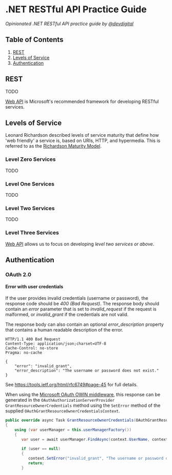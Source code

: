 # .NET RESTful API Practice Guide

*Opinionated .NET RESTful API practice guide by [@devdigital](//twitter.com/devdigital)*

## Table of Contents

   1. [REST](#rest)
   2. [Levels of Service](#levels-of-service)
   3. [Authentication](#authentication)
   
## REST

TODO

[Web API](http://www.asp.net/web-api) is Microsoft's recommended framework for developing RESTful services.

## Levels of Service

Leonard Richardson described levels of service maturity that define how 'web friendly' a service is, based on URIs, HTTP, and hypermedia. This is referred to as the [Richardson Maturity Model](http://www.crummy.com/writing/speaking/2008-QCon/act3.html).

### Level Zero Services

TODO

### Level One Services

TODO

### Level Two Services

TODO

### Level Three Services

[Web API](http://www.asp.net/web-api) allows us to focus on developing *level two services or above*.

## Authentication

### OAuth 2.0

#### Error with user credentials

If the user provides invalid credentials (username or password), the response code should be *400 (Bad Request)*. The response body should contain an *error* parameter that is set to *invalid_request* if the request is malformed, or *invalid_grant* if the credentials are not valid. 

The response body can also contain an optional *error_description* property that contains a human readable description of the error.

```http
HTTP/1.1 400 Bad Request
Content-Type: application/json;charset=UTF-8
Cache-Control: no-store
Pragma: no-cache
    
{
    "error": "invalid_grant",
    "error_description": "The username or password does not exist."
}
```

See https://tools.ietf.org/html/rfc6749#page-45 for full details.
    
When using the [Microsoft OAuth OWIN middleware](https://www.nuget.org/packages/Microsoft.Owin.Security.OAuth), this response can be generated in the `OAuthAuthorizationServerProvider` `GrantResourceOwnerCredentials` method using the `SetError` method of the supplied `OAuthGrantResourceOwnerCredentialsContext`.

```csharp
public override async Task GrantResourceOwnerCredentials(OAuthGrantResourceOwnerCredentialsContext context)
{
    using (var userManager = this.userManagerFactory())
    {
       var user = await userManager.FindAsync(context.UserName, context.Password);
 
       if (user == null)
       {
          context.SetError("invalid_grant", "The username or password does not exist.");
          return;
       }
```

